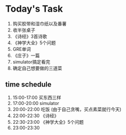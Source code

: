 # Today's Task
1. 购买胶带和湿巾纸以及番薯
2. 收半张桌子
3. 《诗经》3首诗歌
4. 《神学大全》5个问题
5. GRE单词
6. 《庄子》一篇
7. simulator搞定看完
8. 确定自己想要做的三道菜


## time schedule
1. 15:00-17:00 买东西三样
2. 17:00-20:00 simulator
3. 20:00-22:00 吃饭 (由于自己贪嘴，买点素菜就行今天)
4. 22:00-22:30 《诗经》
5. 22:30-23:00 《神学大全》5个问题
6. 23:00-23:30 